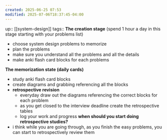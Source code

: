 ```yaml
---
created: 2025-06-25 07:53
modified: 2025-07-06T18:37:45-04:00
---
```

up:: [[system-design]]
tags::
**The creation stage** (spend 1 hour a day in this stage starting with your problems list)
- choose system design problems to memorize
- plan the problems
- make sure you understand all the problems and all the details
- make anki flash card blocks for each problems

**The memorization state (daily cards)**
- study anki flash card blocks
- create diagrams and grabbing referencing all the blocks
- **retrospective revision**
	- everyday draw out the diagrams referencing the correct blocks for each problem
	- as you get closed to the interview deadline create the retrospective tables
	- log your work and progress
**when should you start doing retrospective studies?**
- i think while you are going through, as you finish the easy problems, you can start to retrospectively review them